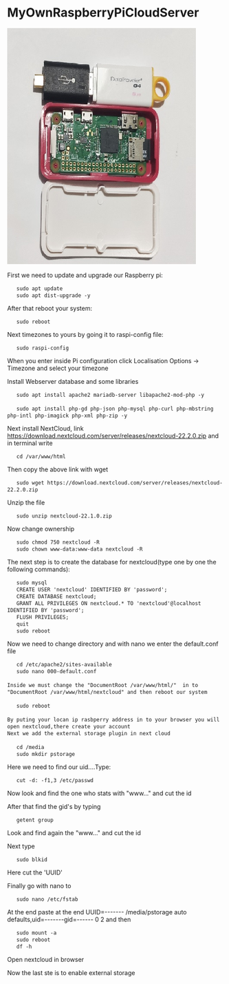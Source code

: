 # MyOwnRaspberryPiCloudServer

![alt text](https://github.com/TheodoreGisis/MyOwnRaspberryPiCloudServer/blob/main/Raspberry_cloud/My_raspberry_cloud.jpg)

First we need to update and upgrade our Raspberry pi:

       sudo apt update
       sudo apt dist-upgrade -y

After that reboot your system:

       sudo reboot
       
 Next timezones to yours by going it to raspi-config file: 
 
       sudo raspi-config
       
 When you enter inside Pi configuration click  Localisation Options -> Timezone  and select your timezone
       
 Install Webserver database and some libraries
 
       sudo apt install apache2 mariadb-server libapache2-mod-php -y
       
       sudo apt install php-gd php-json php-mysql php-curl php-mbstring php-intl php-imagick php-xml php-zip -y
 
 Next install NextCloud, link https://download.nextcloud.com/server/releases/nextcloud-22.2.0.zip and in terminal write 
 
       cd /var/www/html
       
  Then copy the above link with wget
  
       sudo wget https://download.nextcloud.com/server/releases/nextcloud-22.2.0.zip
       
  Unzip the file 
  
       sudo unzip nextcloud-22.1.0.zip
       
  Now change ownership
  
       sudo chmod 750 nextcloud -R
       sudo chown www-data:www-data nextcloud -R
       
   The next step is to create the database for nextcloud(type one by one the following commands):
       
       sudo mysql
       CREATE USER 'nextcloud' IDENTIFIED BY 'password';
       CREATE DATABASE nextcloud;
       GRANT ALL PRIVILEGES ON nextcloud.* TO 'nextcloud'@localhost IDENTIFIED BY 'password';
       FLUSH PRIVILEGES;
       quit
       sudo reboot
   
   Now we need to change directory and with nano we enter the default.conf file
   
       cd /etc/apache2/sites-available
       sudo nano 000-default.conf
      
    Inside we must change the "DocumentRoot /var/www/html/"  in to "DocumentRoot /var/www/html/nextcloud" and then reboot our system
    
       sudo reboot
       
    By puting your locan ip rasbperry address in to your browser you will open nextcloud,there create your account
    Next we add the external storage plugin in next cloud
    
       cd /media
       sudo mkdir pstorage
    
   Here we need to find our uid....Type:
    
       cut -d: -f1,3 /etc/passwd
   
   Now look and find the one who stats with "www..." and cut the id
   
   After that find the gid's by typing
   
       getent group
      
   Look and find again the "www..." and cut the id
   
   Next type
   
       sudo blkid
    
   Here cut the 'UUID'
   
   Finally go with nano  to 
   
       sudo nano /etc/fstab
       
   At the end paste at the end  UUID=------- /media/pstorage auto defaults,uid=-------gid=------ 0 2  and then 
   
       sudo mount -a
       sudo reboot
       df -h
   Open nextcloud in browser
   
   Now the last ste is to enable external storage
   
       

